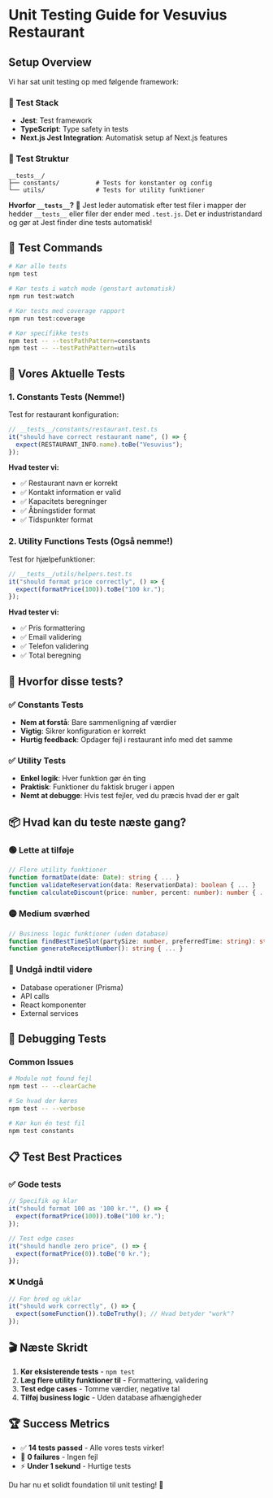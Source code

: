 # Unit Testing Guide for Vesuvius Restaurant

## Setup Overview

Vi har sat unit testing op med følgende framework:

### 🧪 Test Stack

- **Jest**: Test framework
- **TypeScript**: Type safety in tests
- **Next.js Jest Integration**: Automatisk setup af Next.js features

### 📁 Test Struktur

```
__tests__/
├── constants/          # Tests for konstanter og config
└── utils/              # Tests for utility funktioner
```

**Hvorfor `__tests__`?** 🤔
Jest leder automatisk efter test filer i mapper der hedder `__tests__` eller filer der ender med `.test.js`. Det er industristandard og gør at Jest finder dine tests automatisk!

## 🚀 Test Commands

```bash
# Kør alle tests
npm test

# Kør tests i watch mode (genstart automatisk)
npm run test:watch

# Kør tests med coverage rapport
npm run test:coverage

# Kør specifikke tests
npm test -- --testPathPattern=constants
npm test -- --testPathPattern=utils
```

## 📝 Vores Aktuelle Tests

### 1. **Constants Tests** (Nemme!)

Test for restaurant konfiguration:

```typescript
// __tests__/constants/restaurant.test.ts
it("should have correct restaurant name", () => {
  expect(RESTAURANT_INFO.name).toBe("Vesuvius");
});
```

**Hvad tester vi:**

- ✅ Restaurant navn er korrekt
- ✅ Kontakt information er valid
- ✅ Kapacitets beregninger
- ✅ Åbningstider format
- ✅ Tidspunkter format

### 2. **Utility Functions Tests** (Også nemme!)

Test for hjælpefunktioner:

```typescript
// __tests__/utils/helpers.test.ts
it("should format price correctly", () => {
  expect(formatPrice(100)).toBe("100 kr.");
});
```

**Hvad tester vi:**

- ✅ Pris formattering
- ✅ Email validering
- ✅ Telefon validering
- ✅ Total beregning

## 🎯 Hvorfor disse tests?

### ✅ **Constants Tests**

- **Nem at forstå**: Bare sammenligning af værdier
- **Vigtig**: Sikrer konfiguration er korrekt
- **Hurtig feedback**: Opdager fejl i restaurant info med det samme

### ✅ **Utility Tests**

- **Enkel logik**: Hver funktion gør én ting
- **Praktisk**: Funktioner du faktisk bruger i appen
- **Nemt at debugge**: Hvis test fejler, ved du præcis hvad der er galt

## 📦 Hvad kan du teste næste gang?

### 🟢 Lette at tilføje

```typescript
// Flere utility funktioner
function formatDate(date: Date): string { ... }
function validateReservation(data: ReservationData): boolean { ... }
function calculateDiscount(price: number, percent: number): number { ... }
```

### 🟡 Medium sværhed

```typescript
// Business logic funktioner (uden database)
function findBestTimeSlot(partySize: number, preferredTime: string): string { ... }
function generateReceiptNumber(): string { ... }
```

### 🔴 Undgå indtil videre

- Database operationer (Prisma)
- API calls
- React komponenter
- External services

## 🔧 Debugging Tests

### Common Issues

```bash
# Module not found fejl
npm test -- --clearCache

# Se hvad der køres
npm test -- --verbose

# Kør kun én test fil
npm test constants
```

## 📋 Test Best Practices

### ✅ Gode tests

```typescript
// Specifik og klar
it("should format 100 as '100 kr.'", () => {
  expect(formatPrice(100)).toBe("100 kr.");
});

// Test edge cases
it("should handle zero price", () => {
  expect(formatPrice(0)).toBe("0 kr.");
});
```

### ❌ Undgå

```typescript
// For bred og uklar
it("should work correctly", () => {
  expect(someFunction()).toBeTruthy(); // Hvad betyder "work"?
});
```

## 🎬 Næste Skridt

1. **Kør eksisterende tests** - `npm test`
2. **Læg flere utility funktioner til** - Formattering, validering
3. **Test edge cases** - Tomme værdier, negative tal
4. **Tilføj business logic** - Uden database afhængigheder

## 🏆 Success Metrics

- ✅ **14 tests passed** - Alle vores tests virker!
- 🎯 **0 failures** - Ingen fejl
- ⚡ **Under 1 sekund** - Hurtige tests

Du har nu et solidt foundation til unit testing! 🚀
